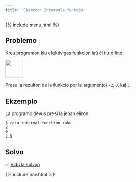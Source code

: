 ```yaml
---
title: 'Ekzerco: Intervala funkcio'
---
```


{% include menu.html %}

## Problemo

Kreu programon kiu efektivigas funkcion laŭ ĉi tiu difino:

<img src="f.png" style="height: 4em; width: auto" />

Presu la rezulton de la funkcio por la argumentoj `-2`, `0`, kaj `3`.


## Ekzemplo

La programo devus presi la jenan eliron:

```console
$ raku interval-function.raku
2
0
2.5
```

## Solvo

✅ [Vidu la solvon](solution)

{% include nav.html %}